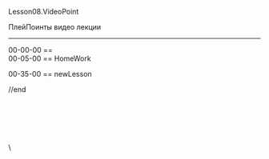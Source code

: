 ﻿
Lesson08.VideoPoint  

ПлейПоинты видео лекции  

---
00-00-00 ==   
00-05-00 == HomeWork   

00-35-00 == newLesson  
   









//end  

















\
\
\
\
\
\
